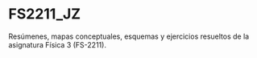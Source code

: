 # FS2211_JZ
Resúmenes, mapas conceptuales, esquemas y ejercicios resueltos de la asignatura Física 3 (FS-2211).
